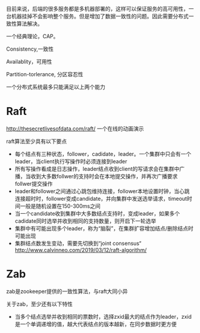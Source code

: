 目前来说，后端的很多服务都是多机器部署的，这样可以保证服务的高可用性，一台机器挂掉不会影响整个服务。但是增加了数据一致性的问题。因此需要分布式一致性算法解决。



一个经典理论，CAP。

Consistency,一致性

Availablity，可用性

Partition-torlerance, 分区容忍性

一个分布式系统最多只能满足以上两个能力





# Raft

http://thesecretlivesofdata.com/raft/ 一个在线的动画演示

raft算法至少具有以下要点

* 每个结点有三种状态，follower，cadidate，leader。一个集群中只会有一个leader，当client执行写操作时必须连接到leader
* 所有写操作看成是日志操作，leader结点收到client的写请求会在集群中广播，当收到大多数follwer的支持时会在本地提交操作，并再次广播要求follwer提交操作
* leader和follower之间通过心跳包维持连接，follower本地设置时钟，当心跳连接超时时，follower变成candidate，并向集群中发送选举请求，timeout时间一般是随机设置在150-300ms之间
* 当一个candidate收到集群中大多数结点支持时，变成leader，如果多个cadidate同时选举并收到相同的支持数量，则开启下一轮选举
* 集群中有可能出现多个leader，称为“脑裂”，在集群扩容增加结点/删除结点时可能出现
* 集群结点数发生变动，需要先切换到“joint consensus“  http://www.calvinneo.com/2019/03/12/raft-algorithm/



# Zab

zab是zookeeper提供的一致性算法，与raft大同小异

关于zab，至少还有以下特性

* 当多个结点选举并收到相同的票数时，选择zxid最大的结点作为leader，zxid是一个单调递增的值，越大代表结点的版本越新，在同步数据时更方便

  



